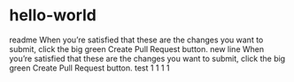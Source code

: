 # hello-world
readme
When you’re satisfied that these are the changes you want to submit, click the big green Create Pull Request button.
new line
When you’re satisfied that these are the changes you want to submit, click the big green Create Pull Request button.
test
1
1
1
1
